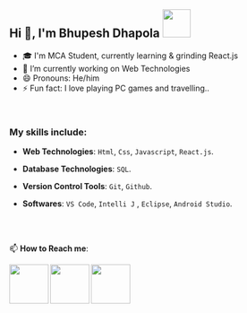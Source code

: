 ## Hi 👋, I'm Bhupesh Dhapola <img src="https://media4.giphy.com/media/PgnpGT8tJsWfNabS8d/giphy.gif" width="50"> 
- 🎓 I'm MCA Student, currently learning & grinding React.js 
- 🔭 I’m currently working on Web Technologies
- 😄 Pronouns: He/him
- ⚡ Fun fact: I love playing PC games and travelling..

<br>


### My skills include:

- **Web Technologies**: `Html`, `Css`, `Javascript`, `React.js`.

- **Database Technologies**: `SQL`.

- **Version Control Tools**: `Git`, `Github`.

- **Softwares**: `VS Code`, `Intelli J` , `Eclipse`, `Android Studio`.


<br>

<br>

📫 **How to Reach me**: 
 

<a href="https://www.linkedin.com/in/bhupesh-dhapola-aa3990173">
  <img align="left" width=70px src="https://img.icons8.com/clouds/100/000000/linkedin.png"/>
</a> 
<a href="mailto:bhupeshdhapola@gmail.com">
  <img align="left" width=70px src="https://img.icons8.com/clouds/100/000000/gmail.png"/>
</a>
<a href="https://instagram.com/bhupesh_dhapola__">
  <img align="left" width=70px src="https://img.icons8.com/clouds/100/000000/instagram.png"/>
</a>



</br>
<br>
<br>
<br>
<br>
